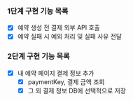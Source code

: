 ### 1단계 구현 기능 목록
- [x] 예약 생성 전 결제 외부 API 호출
- [x] 예약 실패 시 예외 처리 및 실패 사유 전달

### 2단계 구현 기능 목록
- [x] 내 예약 페이지 결제 정보 추가
  - [x] paymentKey, 결제 금액 조회
  - [x] 그 외 결제 정보 DB에 선택적으로 저장
